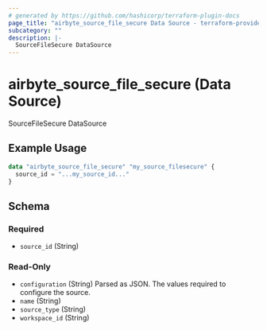 ```yaml
---
# generated by https://github.com/hashicorp/terraform-plugin-docs
page_title: "airbyte_source_file_secure Data Source - terraform-provider-airbyte"
subcategory: ""
description: |-
  SourceFileSecure DataSource
---
```


# airbyte_source_file_secure (Data Source)

SourceFileSecure DataSource

## Example Usage

```terraform
data "airbyte_source_file_secure" "my_source_filesecure" {
  source_id = "...my_source_id..."
}
```

<!-- schema generated by tfplugindocs -->
## Schema

### Required

- `source_id` (String)

### Read-Only

- `configuration` (String) Parsed as JSON.
The values required to configure the source.
- `name` (String)
- `source_type` (String)
- `workspace_id` (String)


